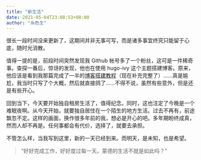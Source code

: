```yaml
---
title: "新生活"
date: 2021-05-04T23:08:53+08:00
author: "糸色生"
---
```


很长一段时间没来更新了，这期间并非无事可写，而是诸多事宜终究只能留于心底，随时光消散。

值得一提的是，前段时间突然发现我 Github 帐号多了一个粉丝，这可是一件稀奇事。查探一番后，惊讶的发现，他也在使用 hugo-ivy 这个主题搭建博客。原来，他应该是看到我那篇完成了一半的[博客搭建教程](https://lzxqaq.com/post/2021-1-2/)（现在补充完整了）……真是尴尬，我当时只写了个大概，然后就直接鸽了……不得不说，虽然有些意外，但是还是有些开心。

回到当下，今天要开始独自租房生活了，值得纪念。同时，这也注定了今晚是一个难眠夜啊。从今天开始，就要独自居住在一个陌生的地方生活。过去不再有，前途飘忽不定。这样的画面，换作很多年前的我，想必是开心的吧。多年期盼终成真，然而人却不再是。任何事都会有代价，选择了，就要去承担。

不管怎么样，当我写到这里，新的一天已经到来。而明天，是未知，也是希望。

> “好好完成工作，好好度过每一天。蒙德的生活不就是如此吗？”

